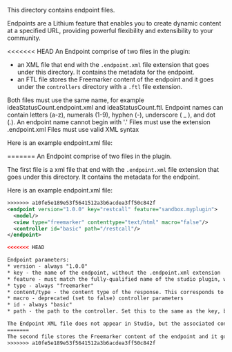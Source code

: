 This directory contains endpoint files.

Endpoints are a Lithium feature that enables you to create dynamic content at a specified URL, providing powerful flexibility and extensibility to your community.

<<<<<<< HEAD
An Endpoint comprise of two files in the plugin:
* an XML file that end with the `.endpoint.xml` file extension that goes under this directory. It contains the
metadata for the endpoint.
* an FTL file stores the Freemarker content of the endpoint and it goes under the `controllers` directory with a `.ftl` file extension.

Both files must use the same name, for example ideaStatusCount.endpoint.xml and ideaStatusCount.ftl.
Endpoint names can contain letters (a-z), numerals (1-9), hyphen (-), underscore ( _ ), and dot (.). An endpoint name cannot begin with '.'
Files must use the extension .endpoint.xml 
Files must use valid XML syntax

Here is an example endpoint.xml file:


=======
An Endpoint comprise of two files in the plugin.

The first file is a xml file that end with the `.endpoint.xml` file extension that goes under this directory. It contains the
metadata for the endpoint.

Here is an example endpoint.xml file:

```xml
>>>>>>> a10fe5e189e53f5641512a3b6acdea3ff50c842f
<endpoint version="1.0.0" key="restcall" feature="sandbox.myplugin">
  <model/>
  <view type="freemarker" contenttype="text/html" macro="false"/>
  <controller id="basic" path="/restcall"/>
</endpoint>

<<<<<<< HEAD

Endpoint parameters:
* version - always "1.0.0"
* key - the name of the endpoint, without the .endpoint.xml extension
* feature - must match the fully-qualified name of the studio plugin, without the phase view parameters
* type - always "freemarker"
* content/type - the content type of the response. This corresponds to the types listed in the View Content Type drop down in Studio > Endpoints.
* macro - deprecated (set to false) controller parameters
* id - always "basic"
* path - the path to the controller. Set this to the same as the key, but with a leading forward-slash, such as /ideaStatusCount

The Endpoint XML file does not appear in Studio, but the associated controller file appears in Studio > Endpoints. 
=======
The second file stores the Freemarker content of the endpoint and it goes under the `controllers` directory with a `.ftl` file extension.
>>>>>>> a10fe5e189e53f5641512a3b6acdea3ff50c842f
